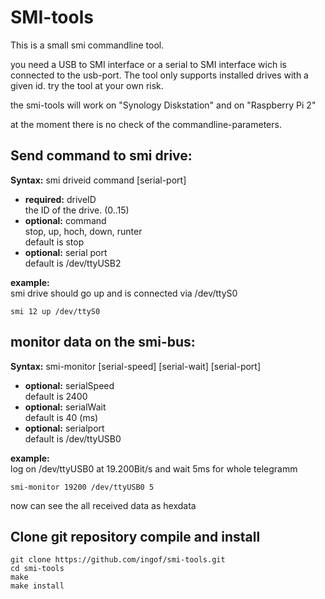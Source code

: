 SMI-tools
=========

This is a small smi commandline tool.

you need a USB to SMI interface or a serial to SMI interface wich is connected to the usb-port.
The tool only supports installed drives with a given id.
try the tool at your own risk.

the smi-tools will work on "Synology Diskstation" and on "Raspberry Pi 2"

at the moment there is no check of the commandline-parameters.

Send command to smi drive:
--------------------------
**Syntax:** smi driveid command [serial-port]<br>
* **required:** driveID<br>
the ID of the drive. (0..15)
* **optional:** command<br>
stop, up, hoch, down, runter<br>
default is stop
* **optional:** serial port<br>
default is /dev/ttyUSB2

**example:**<br>
smi drive should go up and is connected via /dev/ttyS0
```
smi 12 up /dev/ttyS0
```

monitor data on the smi-bus:
----------------------------
**Syntax:** smi-monitor [serial-speed] [serial-wait] [serial-port]<br>
* **optional:** serialSpeed<br>
default is 2400
* **optional:** serialWait<br>
default is 40 (ms)
* **optional:** serialport<br>
default is /dev/ttyUSB0


**example:**<br>
log on /dev/ttyUSB0 at 19.200Bit/s and wait 5ms for whole telegramm
```
smi-monitor 19200 /dev/ttyUSB0 5
```
now can see the all received data as hexdata

Clone git repository compile and install
----------------------------------------
```
git clone https://github.com/ingof/smi-tools.git
cd smi-tools
make
make install
```



